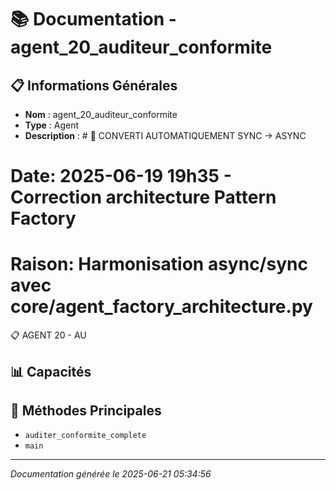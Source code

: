# 📚 Documentation - agent_20_auditeur_conformite

## 📋 Informations Générales
- **Nom** : agent_20_auditeur_conformite
- **Type** : Agent
- **Description** : # 🔧 CONVERTI AUTOMATIQUEMENT SYNC → ASYNC
# Date: 2025-06-19 19h35 - Correction architecture Pattern Factory
# Raison: Harmonisation async/sync avec core/agent_factory_architecture.py

📋 AGENT 20 - AU

## 📊 Capacités


## 🔧 Méthodes Principales
- `auditer_conformite_complete`
- `main`

---
*Documentation générée le 2025-06-21 05:34:56*
